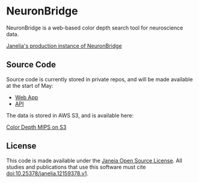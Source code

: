 # NeuronBridge

NeuronBridge is a web-based color depth search tool for neuroscience data. 

[Janelia's production instance of NeuronBridge](https://neuronbridge.janelia.org/)

## Source Code

Source code is currently stored in private repos, and will be made available at the start of May:
* [Web App](https://github.com/JaneliaSciComp/color-depth-web/)
* [API](https://github.com/JaneliaSciComp/color-depth-api/)

The data is stored in AWS S3, and is available here:

[Color Depth MIPS on S3](https://open.quiltdata.com/b/janelia-flylight-color-depth)

## License

This code is made available under the [Janeia Open Source License](LICENSE.md). All studies and publications that use this software must cite [doi:10.25378/janelia.12159378.v1](https://doi.org/10.25378/janelia.12159378.v1).


